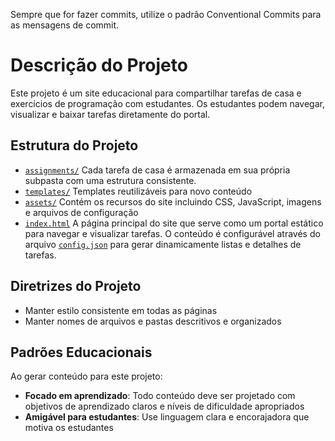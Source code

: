 Sempre que for fazer commits, utilize o padrão Conventional Commits para as mensagens de commit.
# Descrição do Projeto

Este projeto é um site educacional para compartilhar tarefas de casa e exercícios de programação com estudantes. Os estudantes podem navegar, visualizar e baixar tarefas diretamente do portal.

## Estrutura do Projeto

- [`assignments/`](../assignments/) Cada tarefa de casa é armazenada em sua própria subpasta com uma estrutura consistente.
- [`templates/`](../templates/) Templates reutilizáveis para novo conteúdo
- [`assets/`](../assets/) Contém os recursos do site incluindo CSS, JavaScript, imagens e arquivos de configuração
- [`index.html`](../index.html) A página principal do site que serve como um portal estático para navegar e visualizar tarefas. O conteúdo é configurável através do arquivo [`config.json`](../config.json) para gerar dinamicamente listas e detalhes de tarefas.

## Diretrizes do Projeto

- Manter estilo consistente em todas as páginas
- Manter nomes de arquivos e pastas descritivos e organizados

## Padrões Educacionais

Ao gerar conteúdo para este projeto:

- **Focado em aprendizado**: Todo conteúdo deve ser projetado com objetivos de aprendizado claros e níveis de dificuldade apropriados
- **Amigável para estudantes**: Use linguagem clara e encorajadora que motiva os estudantes